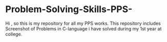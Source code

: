 # Problem-Solving-Skills-PPS-
Hi , so this is my repository for all my PPS works. This repository includes Screenshot of Problems in C-language i have solved during my 1st year at college.
